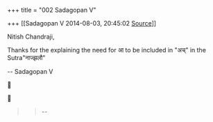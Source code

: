 +++
title = "002 Sadagopan V"

+++
[[Sadagopan V	2014-08-03, 20:45:02 [Source](https://groups.google.com/g/samskrita/c/Sw1_dVfHIyM)]]



Nitish Chandraji,

  

Thanks for the explaining the need for आ to be included in "अच्" in the Sutra"नाज्झलौ"  

  

-- Sadagopan V  
  





> 
> > 
> > --
> > 
> > 

